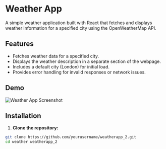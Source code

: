 # Weather App

A simple weather application built with React that fetches and displays weather information for a specified city using the OpenWeatherMap API.

## Features

- Fetches weather data for a specified city.
- Displays the weather description in a separate section of the webpage.
- Includes a default city (London) for initial load.
- Provides error handling for invalid responses or network issues.

## Demo

![Weather App Screenshot](screenshot.png)

## Installation

1. **Clone the repository:**

```bash
git clone https://github.com/yourusername/weatherapp_2.git
cd weather weatherapp_2

